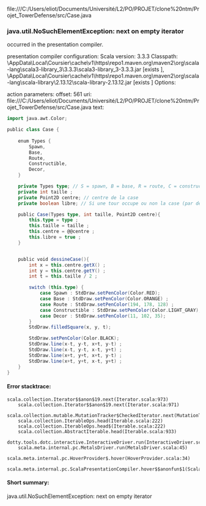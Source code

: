 file:///C:/Users/eliot/Documents/Université/L2/PO/PROJET/clone%20ntm/Projet_TowerDefense/src/Case.java
### java.util.NoSuchElementException: next on empty iterator

occurred in the presentation compiler.

presentation compiler configuration:
Scala version: 3.3.3
Classpath:
<HOME>\AppData\Local\Coursier\cache\v1\https\repo1.maven.org\maven2\org\scala-lang\scala3-library_3\3.3.3\scala3-library_3-3.3.3.jar [exists ], <HOME>\AppData\Local\Coursier\cache\v1\https\repo1.maven.org\maven2\org\scala-lang\scala-library\2.13.12\scala-library-2.13.12.jar [exists ]
Options:



action parameters:
offset: 561
uri: file:///C:/Users/eliot/Documents/Université/L2/PO/PROJET/clone%20ntm/Projet_TowerDefense/src/Case.java
text:
```scala
import java.awt.Color;

public class Case {
   
    enum Types {
        Spawn,
        Base,
        Route,
        Constructible, 
        Decor, 
    }

    private Types type; // S = spawn, B = base, R = route, C = constructible, X = decor
    private int taille ;
    private Point2D centre; // centre de la case 
    private boolean libre; // Si une tour occupe ou non la case (par défaut libre)

    public Case(Types type, int taille, Point2D centre){
        this.type = type ;
        this.taille = taille ; 
        this.centre = @@centre ;
        this.libre = true ; 
    }


    public void dessineCase(){
        int x = this.centre.getX() ; 
        int y = this.centre.getY() ; 
        int t = this.taille / 2 ; 

        switch (this.type) {
            case Spawn : StdDraw.setPenColor(Color.RED);
            case Base : StdDraw.setPenColor(Color.ORANGE) ; 
            case Route : StdDraw.setPenColor(194, 178, 128) ; 
            case Constructible : StdDraw.setPenColor(Color.LIGHT_GRAY);
            case Decor : StdDraw.setPenColor(11, 102, 35);
        }
        StdDraw.filledSquare(x, y, t);

        StdDraw.setPenColor(Color.BLACK);
        StdDraw.line(x-t, y-t, x+t, y-t) ; 
        StdDraw.line(x-t, y-t, x-t, y+t) ;
        StdDraw.line(x+t, y+t, x+t, y-t) ; 
        StdDraw.line(x+t, y+t, x-t, y+t) ;
    }
}

```



#### Error stacktrace:

```
scala.collection.Iterator$$anon$19.next(Iterator.scala:973)
	scala.collection.Iterator$$anon$19.next(Iterator.scala:971)
	scala.collection.mutable.MutationTracker$CheckedIterator.next(MutationTracker.scala:76)
	scala.collection.IterableOps.head(Iterable.scala:222)
	scala.collection.IterableOps.head$(Iterable.scala:222)
	scala.collection.AbstractIterable.head(Iterable.scala:933)
	dotty.tools.dotc.interactive.InteractiveDriver.run(InteractiveDriver.scala:168)
	scala.meta.internal.pc.MetalsDriver.run(MetalsDriver.scala:45)
	scala.meta.internal.pc.HoverProvider$.hover(HoverProvider.scala:34)
	scala.meta.internal.pc.ScalaPresentationCompiler.hover$$anonfun$1(ScalaPresentationCompiler.scala:368)
```
#### Short summary: 

java.util.NoSuchElementException: next on empty iterator